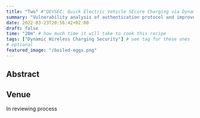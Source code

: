 ```yaml
---
title: "Two" #"QEVSEC: Quick Electric Vehicle SEcure Charging via Dynamic Wireless Power Transfer"
summary: "Vulnerability analysis of authentication protocol and improvements"
date: 2022-03-23T20:56:42+02:00
draft: false
time: "20m" # how much time it will take to cook this recipe
tags: ["Dynamic Wireless Charging Security"] # uee tag for these ones
# optional
featured_image: "/boiled-eggs.png"
---
```

## Abstract

## Venue

In reviewing process